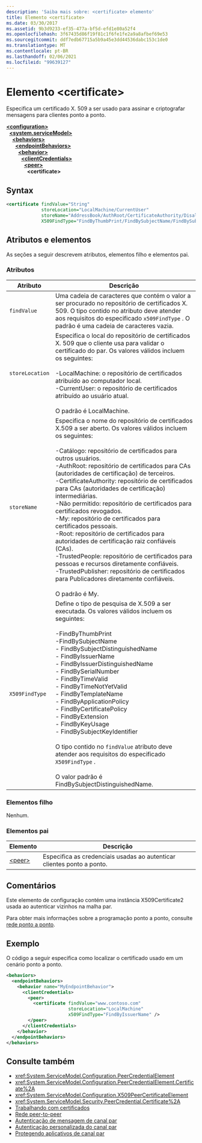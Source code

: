 ```yaml
---
description: 'Saiba mais sobre: <certificate> elemento'
title: Elemento <certificate>
ms.date: 03/30/2017
ms.assetid: 9b3d9233-ef35-477a-bf5d-efd1e80a52f4
ms.openlocfilehash: 3f67435d86f19f81c1f6fe1fe2a9a8afbef69e53
ms.sourcegitcommit: ddf7edb67715a5b9a45e3dd44536dabc153c1de0
ms.translationtype: MT
ms.contentlocale: pt-BR
ms.lasthandoff: 02/06/2021
ms.locfileid: "99639127"
---
```

# <a name="certificate-element"></a>Elemento \<certificate>

Especifica um certificado X. 509 a ser usado para assinar e criptografar mensagens para clientes ponto a ponto.  
  
[**\<configuration>**](../configuration-element.md)\
&nbsp;&nbsp;[**\<system.serviceModel>**](system-servicemodel.md)\
&nbsp;&nbsp;&nbsp;&nbsp;[**\<behaviors>**](behaviors.md)\
&nbsp;&nbsp;&nbsp;&nbsp;&nbsp;&nbsp;[**\<endpointBehaviors>**](endpointbehaviors.md)\
&nbsp;&nbsp;&nbsp;&nbsp;&nbsp;&nbsp;&nbsp;&nbsp;[**\<behavior>**](behavior-of-endpointbehaviors.md)\
&nbsp;&nbsp;&nbsp;&nbsp;&nbsp;&nbsp;&nbsp;&nbsp;&nbsp;&nbsp;[**\<clientCredentials>**](clientcredentials.md)\
&nbsp;&nbsp;&nbsp;&nbsp;&nbsp;&nbsp;&nbsp;&nbsp;&nbsp;&nbsp;&nbsp;&nbsp;[**\<peer>**](peer-of-clientcredentials-element.md)\
&nbsp;&nbsp;&nbsp;&nbsp;&nbsp;&nbsp;&nbsp;&nbsp;&nbsp;&nbsp;&nbsp;&nbsp;&nbsp;&nbsp;**\<certificate>**  
  
## <a name="syntax"></a>Syntax  
  
```xml  
<certificate findValue="String"
             storeLocation="LocalMachine/CurrentUser"
             storeName="AddressBook/AuthRoot/CertificateAuthority/Disallowed/My/Root/TrustedPeople/TrustedPublisher"
             X509FindType="FindByThumbPrint/FindBySubjectName/FindBySubjectDistinguishedName/FindByIssuerName/FindByIssuerDistinguishedName/FindBySerialNumber/FindByTimeValid/FindByTimeNotYetValid/FindByTemplateName/FindByApplicationPolicy/FindByCertificatePolicy/FindByExtension/FindByKeyUsage/FindBySubjectKeyIdentifier" />
```  
  
## <a name="attributes-and-elements"></a>Atributos e elementos  

 As seções a seguir descrevem atributos, elementos filho e elementos pai.  
  
### <a name="attributes"></a>Atributos  
  
|Atributo|Descrição|  
|---------------|-----------------|  
|`findValue`|Uma cadeia de caracteres que contém o valor a ser procurado no repositório de certificados X. 509. O tipo contido no atributo deve atender aos requisitos do especificado `x509FindType` . O padrão é uma cadeia de caracteres vazia.|  
|`storeLocation`|Especifica o local do repositório de certificados X. 509 que o cliente usa para validar o certificado do par. Os valores válidos incluem os seguintes:<br /><br /> -LocalMachine: o repositório de certificados atribuído ao computador local.<br />-CurrentUser: o repositório de certificados atribuído ao usuário atual.<br /><br /> O padrão é LocalMachine.|  
|`storeName`|Especifica o nome do repositório de certificados X.509 a ser aberto. Os valores válidos incluem os seguintes:<br /><br /> -Catálogo: repositório de certificados para outros usuários.<br />-AuthRoot: repositório de certificados para CAs (autoridades de certificação) de terceiros.<br />-CertificateAuthority: repositório de certificados para CAs (autoridades de certificação) intermediárias.<br />-Não permitido: repositório de certificados para certificados revogados.<br />-My: repositório de certificados para certificados pessoais.<br />-Root: repositório de certificados para autoridades de certificação raiz confiáveis (CAs).<br />-TrustedPeople: repositório de certificados para pessoas e recursos diretamente confiáveis.<br />-TrustedPublisher: repositório de certificados para Publicadores diretamente confiáveis.<br /><br /> O padrão é My.|  
|`X509FindType`|Define o tipo de pesquisa de X.509 a ser executada. Os valores válidos incluem os seguintes:<br /><br /> -FindByThumbPrint<br />-FindBySubjectName<br />- FindBySubjectDistinguishedName<br />- FindByIssuerName<br />- FindByIssuerDistinguishedName<br />- FindBySerialNumber<br />- FindByTimeValid<br />- FindByTimeNotYetValid<br />- FindByTemplateName<br />- FindByApplicationPolicy<br />- FindByCertificatePolicy<br />- FindByExtension<br />- FindByKeyUsage<br />- FindBySubjectKeyIdentifier<br /><br /> O tipo contido no `findValue` atributo deve atender aos requisitos do especificado `X509FindType` .<br /><br /> O valor padrão é FindBySubjectDistinguishedName.|  
  
### <a name="child-elements"></a>Elementos filho  

 Nenhum.  
  
### <a name="parent-elements"></a>Elementos pai  
  
|Elemento|Descrição|  
|-------------|-----------------|  
|[\<peer>](peer-of-clientcredentials-element.md)|Especifica as credenciais usadas ao autenticar clientes ponto a ponto.|  
  
## <a name="remarks"></a>Comentários  

 Este elemento de configuração contém uma instância X509Certificate2 usada ao autenticar vizinhos na malha par.  
  
 Para obter mais informações sobre a programação ponto a ponto, consulte [rede ponto a ponto](../../../wcf/feature-details/peer-to-peer-networking.md).  
  
## <a name="example"></a>Exemplo  

 O código a seguir especifica como localizar o certificado usado em um cenário ponto a ponto.  
  
```xml  
<behaviors>
  <endpointBehaviors>
    <behavior name="MyEndpointBehavior">
      <clientCredentials>
        <peer>
          <certificate findValue="www.contoso.com"
                       storeLocation="LocalMachine"
                       x509FindType="FindByIssuerName" />
        </peer>
      </clientCredentials>
    </behavior>
  </endpointBehaviors>
</behaviors>
```  
  
## <a name="see-also"></a>Consulte também

- <xref:System.ServiceModel.Configuration.PeerCredentialElement>
- <xref:System.ServiceModel.Configuration.PeerCredentialElement.Certificate%2A>
- <xref:System.ServiceModel.Configuration.X509PeerCertificateElement>
- <xref:System.ServiceModel.Security.PeerCredential.Certificate%2A>
- [Trabalhando com certificados](../../../wcf/feature-details/working-with-certificates.md)
- [Rede peer-to-peer](../../../wcf/feature-details/peer-to-peer-networking.md)
- [Autenticação de mensagem de canal par](/previous-versions/dotnet/netframework-3.5/aa967730(v=vs.90))
- [Autenticação personalizada do canal par](/previous-versions/dotnet/netframework-3.5/ms751447(v=vs.90))
- [Protegendo aplicativos de canal par](../../../wcf/feature-details/securing-peer-channel-applications.md)
